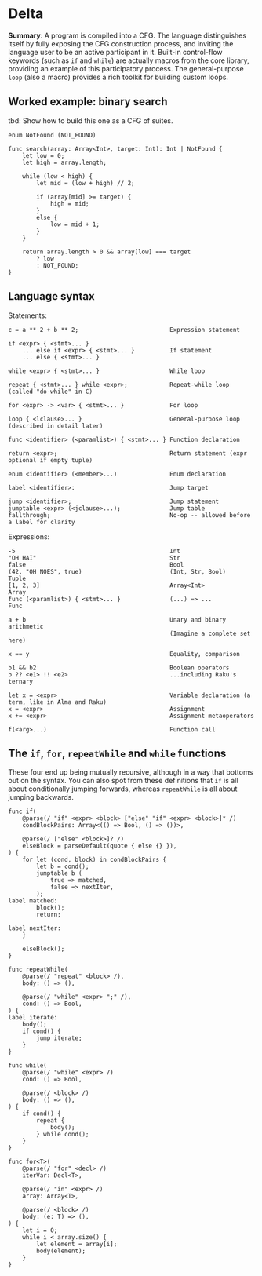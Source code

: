 # Delta

**Summary**:
A program is compiled into a CFG.
The language distinguishes itself by fully exposing the CFG construction process, and inviting the language user to be an active participant in it.
Built-in control-flow keywords (such as `if` and `while`) are actually macros from the core library, providing an example of this participatory process.
The general-purpose `loop` (also a macro) provides a rich toolkit for building custom loops.

## Worked example: binary search

tbd: Show how to build this one as a CFG of suites.

```
enum NotFound (NOT_FOUND)

func search(array: Array<Int>, target: Int): Int | NotFound {
    let low = 0;
    let high = array.length;

    while (low < high) {
        let mid = (low + high) // 2;

        if (array[mid] >= target) {
            high = mid;
        }
        else {
            low = mid + 1;
        }
    }

    return array.length > 0 && array[low] === target
        ? low
        : NOT_FOUND;
}
```

## Language syntax

Statements:

```
c = a ** 2 + b ** 2;                          Expression statement

if <expr> { <stmt>... }
    ... else if <expr> { <stmt>... }          If statement
    ... else { <stmt>... }

while <expr> { <stmt>... }                    While loop

repeat { <stmt>... } while <expr>;            Repeat-while loop (called "do-while" in C)

for <expr> -> <var> { <stmt>... }             For loop

loop { <lclause>... }                         General-purpose loop (described in detail later)

func <identifier> (<paramlist>) { <stmt>... } Function declaration

return <expr>;                                Return statement (expr optional if empty tuple)

enum <identifier> (<member>...)               Enum declaration

label <identifier>:                           Jump target

jump <identifier>;                            Jump statement
jumptable <expr> (<jclause>...);              Jump table
fallthrough;                                  No-op -- allowed before a label for clarity
```

Expressions:

```
-5                                            Int
"OH HAI"                                      Str
false                                         Bool
(42, "OH NOES", true)                         (Int, Str, Bool)      Tuple
[1, 2, 3]                                     Array<Int>            Array
func (<paramlist>) { <stmt>... }              (...) => ...          Func

a + b                                         Unary and binary arithmetic
                                              (Imagine a complete set here)

x == y                                        Equality, comparison

b1 && b2                                      Boolean operators
b ?? <e1> !! <e2>                             ...including Raku's ternary

let x = <expr>                                Variable declaration (a term, like in Alma and Raku)
x = <expr>                                    Assignment
x += <expr>                                   Assignment metaoperators

f(<arg>...)                                   Function call
```

## The `if`, `for`, `repeatWhile` and `while` functions

These four end up being mutually recursive, although in a way that bottoms out on the syntax.
You can also spot from these definitions that `if` is all about conditionally jumping forwards, whereas `repeatWhile` is all about jumping backwards.

```
func if(
    @parse(/ "if" <expr> <block> ["else" "if" <expr> <block>]* /)
    condBlockPairs: Array<(() => Bool, () => ())>,

    @parse(/ ["else" <block>]? /)
    elseBlock = parseDefault(quote { else {} }),
) {
    for let (cond, block) in condBlockPairs {
        let b = cond();
        jumptable b (
            true => matched,
            false => nextIter,
        );
label matched:
        block();
        return;
        
label nextIter:
    }

    elseBlock();
}

func repeatWhile(
    @parse(/ "repeat" <block> /),
    body: () => (),

    @parse(/ "while" <expr> ";" /),
    cond: () => Bool,
) {
label iterate:
    body();
    if cond() {
        jump iterate;
    }
}

func while(
    @parse(/ "while" <expr> /)
    cond: () => Bool,

    @parse(/ <block> /)
    body: () => (),
) {
    if cond() {
        repeat {
            body();
        } while cond();
    }
}

func for<T>(
    @parse(/ "for" <decl> /)
    iterVar: Decl<T>,
    
    @parse(/ "in" <expr> /)
    array: Array<T>,

    @parse(/ <block> /)
    body: (e: T) => (),
) {
    let i = 0;
    while i < array.size() {
        let element = array[i];
        body(element);
    }
}
```
